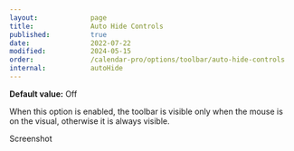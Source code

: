 ```yaml
---
layout:             page
title:              Auto Hide Controls
published:          true
date:               2022-07-22
modified:           2024-05-15
order:              /calendar-pro/options/toolbar/auto-hide-controls
internal:           autoHide
---
```

**Default value:** Off

When this option is enabled, the toolbar is visible only when the mouse is on the visual, otherwise it is always visible.

<todo>Screenshot</todo>